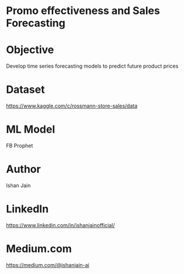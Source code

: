 # Promo effectiveness and Sales Forecasting

# Objective
Develop time series forecasting models to predict future product prices

# Dataset
https://www.kaggle.com/c/rossmann-store-sales/data

# ML Model
FB Prophet

# Author
Ishan Jain
 
# LinkedIn
https://www.linkedin.com/in/ishanjainofficial/
 
# Medium.com
https://medium.com/@ishanjain-ai

